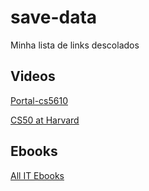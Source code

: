 # save-data
Minha lista de links descolados

## Videos
[Portal-cs5610](http://portal-cs5610online.rhcloud.com/portal/index.html#/modules/0)

[CS50 at Harvard](https://cs50.harvard.edu/)

## Ebooks
[All IT Ebooks](http://www.allitebooks.com/)

